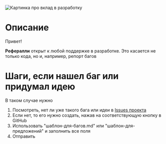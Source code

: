 ![Картинка про вклад в разработку](./assets/github-contribute-cover.png "Дизайн от Марка")

# Описание
Привет!

**Рефералли** открыт к любой поддержке в разработке. Это касается не только кода, но и, например, репорт багов

# Шаги, если нашел баг или придумал идею
В таком случае нужно
1. Посмотреть, нет ли уже такого бага или идеи в [Issues проекта](https://github.com/uw935/referally/issues)
2. Если нет, то его нужно создать, нажав на соответствующую кнопку в GitHub
3. Использовать "шаблон-для-багов.md" или "шаблон-для-предложений" и заполнить все поля
4. Отправить
